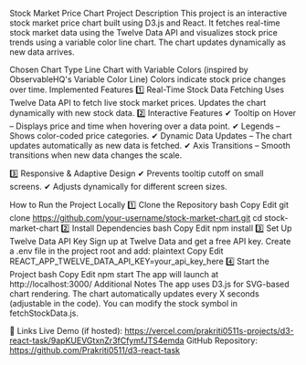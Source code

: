 Stock Market Price Chart
Project Description
This project is an interactive stock market price chart built using D3.js and React. It fetches real-time stock market data using the Twelve Data API and visualizes stock price trends using a variable color line chart. The chart updates dynamically as new data arrives.

Chosen Chart Type
Line Chart with Variable Colors (inspired by ObservableHQ's Variable Color Line)
Colors indicate stock price changes over time.
Implemented Features
1️⃣ Real-Time Stock Data Fetching
Uses Twelve Data API to fetch live stock market prices.
Updates the chart dynamically with new stock data.
2️⃣ Interactive Features
✔ Tooltip on Hover – Displays price and time when hovering over a data point.
✔ Legends – Shows color-coded price categories.
✔ Dynamic Data Updates – The chart updates automatically as new data is fetched.
✔ Axis Transitions – Smooth transitions when new data changes the scale.

3️⃣ Responsive & Adaptive Design
✔ Prevents tooltip cutoff on small screens.
✔ Adjusts dynamically for different screen sizes.

How to Run the Project Locally
1️⃣ Clone the Repository
bash
Copy
Edit
git clone https://github.com/your-username/stock-market-chart.git
cd stock-market-chart
2️⃣ Install Dependencies
bash
Copy
Edit
npm install
3️⃣ Set Up Twelve Data API Key
Sign up at Twelve Data and get a free API key.
Create a .env file in the project root and add:
plaintext
Copy
Edit
REACT_APP_TWELVE_DATA_API_KEY=your_api_key_here
4️⃣ Start the Project
bash
Copy
Edit
npm start
The app will launch at http://localhost:3000/
Additional Notes
The app uses D3.js for SVG-based chart rendering.
The chart automatically updates every X seconds (adjustable in the code).
You can modify the stock symbol in fetchStockData.js.

🔗 Links
Live Demo (if hosted): https://vercel.com/prakriti0511s-projects/d3-react-task/9apKUEVGtxnZr3fCfymfJTS4emda
GitHub Repository: https://github.com/Prakriti0511/d3-react-task
